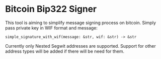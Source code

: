 
# Bitcoin Bip322 Signer

This tool is aiming to simplify message signing process on bitcoin. Simply pass private key in WIF format and message:
```
simple_signature_with_wif(message: &str, wif: &str) -> &str
```



Currently only Nested Segwit addresses are supported. Support for other address types will be added if there will be need for them.

